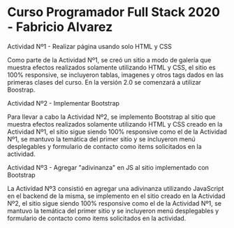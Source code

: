 # Curso Programador Full Stack  2020 - Fabricio Alvarez

Actividad Nº1 - Realizar página usando solo HTML y CSS

Como parte de la Actividad Nº1, se creó un sitio a modo de galería que muestra efectos realizados solamente utilizando HTML y CSS, el sitio es 100% responsive, se incluyeron tablas, imagenes y otros tags dados en las primeras clases del curso. En la versión 2.0 se comenzará a utilizar Boostrap. 

Actividad Nº2 - Implementar Bootstrap

Para llevar a cabo la Actividad Nº2, se implemento Bootstrap al sitio que muestra efectos realizados solamente utilizando HTML y CSS creado en la Actividad Nº1, el sitio sigue siendo 100% responsive como el de la Actividad Nº1, se mantuvo la temática del primer sitio y se incluyeron menú desplegables y formulario de contacto como items solicitados en la actividad.

Actividad Nº3 - Agregar "adivinanza" en JS al sitio implementado con Bootstrap

La Actividad Nº3 consistió en agregar una adivinanza utilizando JavaScript en el backend de la misma, se implemento en el sitio creado en la Actividad Nº2, el sitio sigue siendo 100% responsive como el de la Actividad Nº1, se mantuvo la temática del primer sitio y se incluyeron menú desplegables y formulario de contacto como items solicitados en la actividad.
